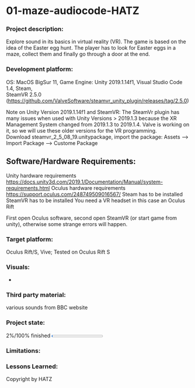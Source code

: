 # 01-maze-audiocode-HATZ

### Project description: 
Explore sound in its basics in virtual reality (VR).
The game is based on the idea of the Easter egg hunt. The player has to look for Easter eggs in a maze, collect them and finally go through a door at the end.

### Development platform: 
OS: MacOS BigSur 11, Game Engine: Unity 2019.1.14f1, Visual Studio Code 1.4, Steam,  
SteamVR 2.5.0 (https://github.com/ValveSoftware/steamvr_unity_plugin/releases/tag/2.5.0)

Note on Unity Version 2019.1.14f1 and SteamVR: The SteamVr plugin has many issues when used with Unity Versions > 2019.1.3 because the XR Management System changed from 2019.1.3 to 2019.1.4. Valve is working on it, so we will use these older versions for the VR programming.  
Download steamvr_2_5_08_19.unitypackage, import the package: Assets --> Import Package --> Custome Package

## Software/Hardware Requirements: 
Unity hardware requirements https://docs.unity3d.com/2019.1/Documentation/Manual/system-requirements.html 
Oculus hardware requirements https://support.oculus.com/248749509016567/
Steam has to be installed
SteamVR has to be installed
You need a VR headset in this case an Oculus Rift

First open Oculus software, second open SteamVR (or start game from unity), otherwise some strange errors will happen. 


### Target platform: 
Oculus Rift/S, Vive; 
Tested on Oculus Rift S

### Visuals: 
-

### Third party material: 
various sounds from BBC website

### Project state: 
2%/100% finished
<progress max="100" value="2"></progress>

### Limitations: 

### Lessons Learned: 

Copyright by HATZ
